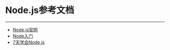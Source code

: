 # Node.js参考文档

---

* [Node.js官网](https://nodejs.org/en/)
* [Node入门](https://www.nodebeginner.org/index-zh-cn.html)
* [7天学会Node.js](http://nqdeng.github.io/7-days-nodejs/)



